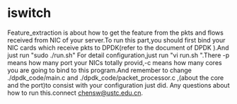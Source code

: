 # iswitch
Feature_extraction is about how to get the feature from the pkts and flows received from NIC of your server.To run this part,you should first bind your NIC cards which receive pkts to DPDK(refer to the document of DPDK ).And just run  "sudo ./run.sh"
For detail configuration,just  run "vi run.sh ".There -p means how many port your NICs totally provid,-c means how many cores you are going to bind to this program.And remember to change ./dpdk_code/main.c and ./dpdk_code/packet_processor.c ,(about the core and the port)to consist with your configuration just did.
Any questions about how to run this.connect chensw@ustc.edu.cn.

